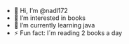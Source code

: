 - 👋 Hi, I’m @nadl172
- 👀 I’m interested in books
- 🌱 I’m currently learning java
- ⚡ Fun fact: I´m reading 2 books a day
